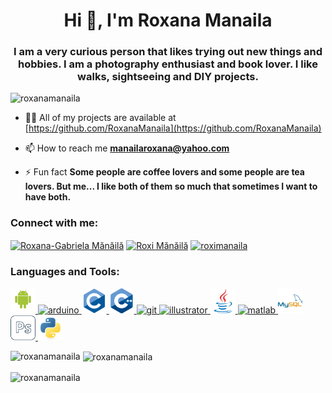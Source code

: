 <h1 align="center">Hi 👋, I'm Roxana Manaila</h1>
<h3 align="center">I am a very curious person that likes trying out new things and hobbies. I am a photography enthusiast and book lover. I like walks, sightseeing and DIY projects.</h3>

<p align="left"> <img src="https://komarev.com/ghpvc/?username=roxanamanaila&label=Profile%20views&color=0e75b6&style=flat" alt="roxanamanaila" /> </p>

- 👨‍💻 All of my projects are available at [https://github.com/RoxanaManaila](https://github.com/RoxanaManaila)

- 📫 How to reach me **manailaroxana@yahoo.com**

- ⚡ Fun fact **Some people are coffee lovers and some people are tea lovers. But me... I like both of them so much that sometimes I want to have both.**

<h3 align="left">Connect with me:</h3>
<p align="left">
<a href="https://linkedin.com/in/roxana-gabriela mănăilă" target="blank"><img align="center" src="https://raw.githubusercontent.com/rahuldkjain/github-profile-readme-generator/master/src/images/icons/Social/linked-in-alt.svg" alt="Roxana-Gabriela Mănăilă" height="30" width="40" /></a>
<a href="https://fb.com/roxi mănăilă" target="blank"><img align="center" src="https://raw.githubusercontent.com/rahuldkjain/github-profile-readme-generator/master/src/images/icons/Social/facebook.svg" alt="Roxi Mănăilă" height="30" width="40" /></a>
<a href="https://instagram.com/roximanaila" target="blank"><img align="center" src="https://raw.githubusercontent.com/rahuldkjain/github-profile-readme-generator/master/src/images/icons/Social/instagram.svg" alt="roximanaila" height="30" width="40" /></a>
</p>

<h3 align="left">Languages and Tools:</h3>
<p align="left"> <a href="https://developer.android.com" target="_blank" rel="noreferrer"> <img src="https://raw.githubusercontent.com/devicons/devicon/master/icons/android/android-original-wordmark.svg" alt="android" width="40" height="40"/> </a> <a href="https://www.arduino.cc/" target="_blank" rel="noreferrer"> <img src="https://cdn.worldvectorlogo.com/logos/arduino-1.svg" alt="arduino" width="40" height="40"/> </a> <a href="https://www.cprogramming.com/" target="_blank" rel="noreferrer"> <img src="https://raw.githubusercontent.com/devicons/devicon/master/icons/c/c-original.svg" alt="c" width="40" height="40"/> </a> <a href="https://www.w3schools.com/cpp/" target="_blank" rel="noreferrer"> <img src="https://raw.githubusercontent.com/devicons/devicon/master/icons/cplusplus/cplusplus-original.svg" alt="cplusplus" width="40" height="40"/> </a> <a href="https://git-scm.com/" target="_blank" rel="noreferrer"> <img src="https://www.vectorlogo.zone/logos/git-scm/git-scm-icon.svg" alt="git" width="40" height="40"/> </a> <a href="https://www.adobe.com/in/products/illustrator.html" target="_blank" rel="noreferrer"> <img src="https://www.vectorlogo.zone/logos/adobe_illustrator/adobe_illustrator-icon.svg" alt="illustrator" width="40" height="40"/> </a> <a href="https://www.java.com" target="_blank" rel="noreferrer"> <img src="https://raw.githubusercontent.com/devicons/devicon/master/icons/java/java-original.svg" alt="java" width="40" height="40"/> </a> <a href="https://www.mathworks.com/" target="_blank" rel="noreferrer"> <img src="https://upload.wikimedia.org/wikipedia/commons/2/21/Matlab_Logo.png" alt="matlab" width="40" height="40"/> </a> <a href="https://www.mysql.com/" target="_blank" rel="noreferrer"> <img src="https://raw.githubusercontent.com/devicons/devicon/master/icons/mysql/mysql-original-wordmark.svg" alt="mysql" width="40" height="40"/> </a> <a href="https://www.photoshop.com/en" target="_blank" rel="noreferrer"> <img src="https://raw.githubusercontent.com/devicons/devicon/master/icons/photoshop/photoshop-line.svg" alt="photoshop" width="40" height="40"/> </a> <a href="https://www.python.org" target="_blank" rel="noreferrer"> <img src="https://raw.githubusercontent.com/devicons/devicon/master/icons/python/python-original.svg" alt="python" width="40" height="40"/> </a> </p>

<p><img align="left" src="https://github-readme-stats.vercel.app/api/top-langs?username=roxanamanaila&show_icons=true&locale=en&layout=compact" alt="roxanamanaila" /></p>

<p>&nbsp;<img align="center" src="https://github-readme-stats.vercel.app/api?username=roxanamanaila&show_icons=true&locale=en" alt="roxanamanaila" /></p>

<p><img align="center" src="https://github-readme-streak-stats.herokuapp.com/?user=roxanamanaila&" alt="roxanamanaila" /></p>
